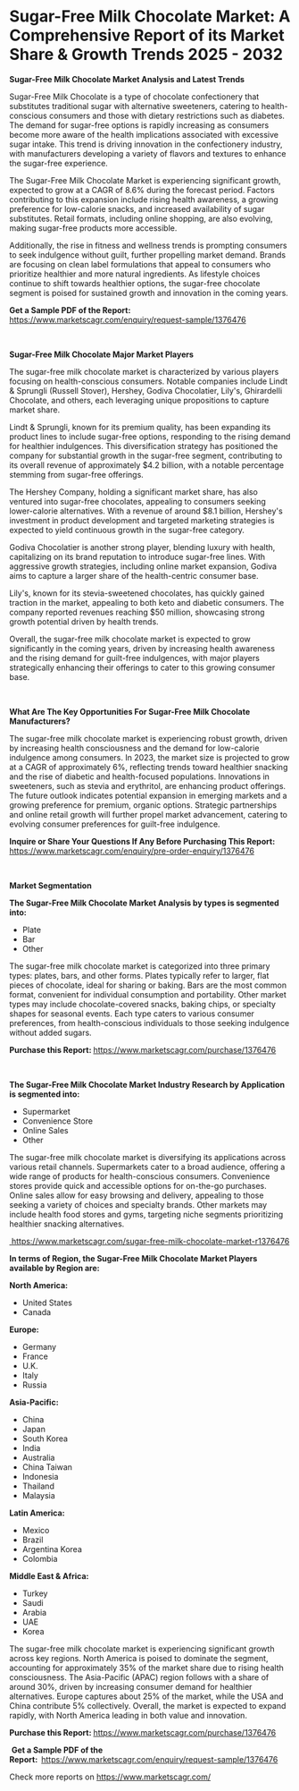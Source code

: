 <p><h1>Sugar-Free Milk Chocolate Market: A Comprehensive Report of its Market Share & Growth Trends 2025 - 2032</h1></p><p><strong>Sugar-Free Milk Chocolate Market Analysis and Latest Trends</strong></p>
<p><p>Sugar-Free Milk Chocolate is a type of chocolate confectionery that substitutes traditional sugar with alternative sweeteners, catering to health-conscious consumers and those with dietary restrictions such as diabetes. The demand for sugar-free options is rapidly increasing as consumers become more aware of the health implications associated with excessive sugar intake. This trend is driving innovation in the confectionery industry, with manufacturers developing a variety of flavors and textures to enhance the sugar-free experience.</p><p>The Sugar-Free Milk Chocolate Market is experiencing significant growth, expected to grow at a CAGR of 8.6% during the forecast period. Factors contributing to this expansion include rising health awareness, a growing preference for low-calorie snacks, and increased availability of sugar substitutes. Retail formats, including online shopping, are also evolving, making sugar-free products more accessible. </p><p>Additionally, the rise in fitness and wellness trends is prompting consumers to seek indulgence without guilt, further propelling market demand. Brands are focusing on clean label formulations that appeal to consumers who prioritize healthier and more natural ingredients. As lifestyle choices continue to shift towards healthier options, the sugar-free chocolate segment is poised for sustained growth and innovation in the coming years.</p></p>
<p><strong>Get a Sample PDF of the Report:&nbsp;</strong> <a href="https://www.marketscagr.com/enquiry/request-sample/1376476?utm_campaign=2016&utm_medium=2&utm_source=Github&utm_content=ia&utm_term=13012025&utm_id=sugar-free-milk-chocolate">https://www.marketscagr.com/enquiry/request-sample/1376476</a></p>
<p>&nbsp;</p>
<p><strong>Sugar-Free Milk Chocolate Major Market Players</strong></p>
<p><p>The sugar-free milk chocolate market is characterized by various players focusing on health-conscious consumers. Notable companies include Lindt & Sprungli (Russell Stover), Hershey, Godiva Chocolatier, Lily's, Ghirardelli Chocolate, and others, each leveraging unique propositions to capture market share.</p><p>Lindt & Sprungli, known for its premium quality, has been expanding its product lines to include sugar-free options, responding to the rising demand for healthier indulgences. This diversification strategy has positioned the company for substantial growth in the sugar-free segment, contributing to its overall revenue of approximately $4.2 billion, with a notable percentage stemming from sugar-free offerings.</p><p>The Hershey Company, holding a significant market share, has also ventured into sugar-free chocolates, appealing to consumers seeking lower-calorie alternatives. With a revenue of around $8.1 billion, Hershey's investment in product development and targeted marketing strategies is expected to yield continuous growth in the sugar-free category.</p><p>Godiva Chocolatier is another strong player, blending luxury with health, capitalizing on its brand reputation to introduce sugar-free lines. With aggressive growth strategies, including online market expansion, Godiva aims to capture a larger share of the health-centric consumer base.</p><p>Lily's, known for its stevia-sweetened chocolates, has quickly gained traction in the market, appealing to both keto and diabetic consumers. The company reported revenues reaching $50 million, showcasing strong growth potential driven by health trends.</p><p>Overall, the sugar-free milk chocolate market is expected to grow significantly in the coming years, driven by increasing health awareness and the rising demand for guilt-free indulgences, with major players strategically enhancing their offerings to cater to this growing consumer base.</p></p>
<p>&nbsp;</p>
<p><strong>What Are The Key Opportunities For Sugar-Free Milk Chocolate Manufacturers?</strong></p>
<p><p>The sugar-free milk chocolate market is experiencing robust growth, driven by increasing health consciousness and the demand for low-calorie indulgence among consumers. In 2023, the market size is projected to grow at a CAGR of approximately 6%, reflecting trends toward healthier snacking and the rise of diabetic and health-focused populations. Innovations in sweeteners, such as stevia and erythritol, are enhancing product offerings. The future outlook indicates potential expansion in emerging markets and a growing preference for premium, organic options. Strategic partnerships and online retail growth will further propel market advancement, catering to evolving consumer preferences for guilt-free indulgence.</p></p>
<p><strong>Inquire or Share Your Questions If Any Before Purchasing This Report:</strong> <a href="https://www.marketscagr.com/enquiry/pre-order-enquiry/1376476?utm_campaign=2016&utm_medium=2&utm_source=Github&utm_content=ia&utm_term=13012025&utm_id=sugar-free-milk-chocolate">https://www.marketscagr.com/enquiry/pre-order-enquiry/1376476</a></p>
<p>&nbsp;</p>
<p><strong>Market Segmentation</strong></p>
<p><strong>The Sugar-Free Milk Chocolate Market Analysis by types is segmented into:</strong></p>
<p><ul><li>Plate</li><li>Bar</li><li>Other</li></ul></p>
<p><p>The sugar-free milk chocolate market is categorized into three primary types: plates, bars, and other forms. Plates typically refer to larger, flat pieces of chocolate, ideal for sharing or baking. Bars are the most common format, convenient for individual consumption and portability. Other market types may include chocolate-covered snacks, baking chips, or specialty shapes for seasonal events. Each type caters to various consumer preferences, from health-conscious individuals to those seeking indulgence without added sugars.</p></p>
<p><strong>Purchase this Report:&nbsp;</strong><a href="https://www.marketscagr.com/purchase/1376476?utm_campaign=2016&utm_medium=2&utm_source=Github&utm_content=ia&utm_term=13012025&utm_id=sugar-free-milk-chocolate">https://www.marketscagr.com/purchase/1376476</a></p>
<p>&nbsp;</p>
<p><strong>The Sugar-Free Milk Chocolate Market Industry Research by Application is segmented into:</strong></p>
<p><ul><li>Supermarket</li><li>Convenience Store</li><li>Online Sales</li><li>Other</li></ul></p>
<p><p>The sugar-free milk chocolate market is diversifying its applications across various retail channels. Supermarkets cater to a broad audience, offering a wide range of products for health-conscious consumers. Convenience stores provide quick and accessible options for on-the-go purchases. Online sales allow for easy browsing and delivery, appealing to those seeking a variety of choices and specialty brands. Other markets may include health food stores and gyms, targeting niche segments prioritizing healthier snacking alternatives.</p></p>
<p><a href="https://www.marketscagr.com/sugar-free-milk-chocolate-market-r1376476?utm_campaign=2016&utm_medium=2&utm_source=Github&utm_content=ia&utm_term=13012025&utm_id=sugar-free-milk-chocolate">&nbsp;https://www.marketscagr.com/sugar-free-milk-chocolate-market-r1376476</a></p>
<p><strong>In terms of Region, the Sugar-Free Milk Chocolate Market Players available by Region are:</strong></p>
<p>
    <p> <strong> North America: </strong>
        <ul>
            <li>United States</li>
            <li>Canada</li>
        </ul>
        </p> 
    <p> <strong> Europe: </strong>
        <ul>
            <li>Germany</li>
            <li>France</li>
            <li>U.K.</li>
            <li>Italy</li>
            <li>Russia</li>
        </ul>
        </p> 
    <p> <strong> Asia-Pacific: </strong>
        <ul>
            <li>China</li>
            <li>Japan</li>
            <li>South Korea</li>
            <li>India</li>
            <li>Australia</li>
            <li>China Taiwan</li>
            <li>Indonesia</li>
            <li>Thailand</li>
            <li>Malaysia</li>
        </ul>
        </p> 
    <p> <strong> Latin America: </strong>
        <ul>
            <li>Mexico</li>
            <li>Brazil</li>
            <li>Argentina Korea</li>
            <li>Colombia</li>
        </ul>
        </p> 
    <p> <strong> Middle East & Africa: </strong>
        <ul>
            <li>Turkey</li>
            <li>Saudi</li>
            <li>Arabia</li>
            <li>UAE</li>
            <li>Korea</li>
        </ul>
    </p>
    </p>
<p><p>The sugar-free milk chocolate market is experiencing significant growth across key regions. North America is poised to dominate the segment, accounting for approximately 35% of the market share due to rising health consciousness. The Asia-Pacific (APAC) region follows with a share of around 30%, driven by increasing consumer demand for healthier alternatives. Europe captures about 25% of the market, while the USA and China contribute 5% collectively. Overall, the market is expected to expand rapidly, with North America leading in both value and innovation.</p></p>
<p><strong>Purchase this Report: </strong><a href="https://www.marketscagr.com/purchase/1376476?utm_campaign=2016&utm_medium=2&utm_source=Github&utm_content=ia&utm_term=13012025&utm_id=sugar-free-milk-chocolate">https://www.marketscagr.com/purchase/1376476</a></p>
<p>&nbsp;<strong>Get a Sample PDF of the Report:&nbsp;&nbsp;</strong><a href="https://www.marketscagr.com/enquiry/request-sample/1376476?utm_campaign=2016&utm_medium=2&utm_source=Github&utm_content=ia&utm_term=13012025&utm_id=sugar-free-milk-chocolate">https://www.marketscagr.com/enquiry/request-sample/1376476</a></p>
<p><strong></strong></p>
<p>Check more reports on <a href="https://www.marketscagr.com/?utm_campaign=2016&utm_medium=2&utm_source=Github&utm_content=ia&utm_term=13012025&utm_id=sugar-free-milk-chocolate">https://www.marketscagr.com/</a></p>